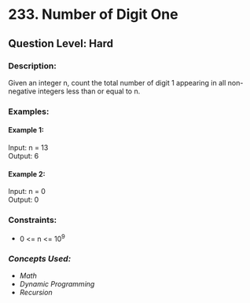# 233. Number of Digit One
## Question Level: Hard
### Description:
Given an integer n, count the total number of digit 1 appearing in all non-negative integers less than or equal to n.
### Examples:
#### Example 1:

Input: n = 13  
Output: 6
#### Example 2:

Input: n = 0  
Output: 0


### Constraints:

- 0 <= n <= 10<sup>9</sup>

### <i>Concepts Used:
- Math
- Dynamic Programming
- Recursion</i>